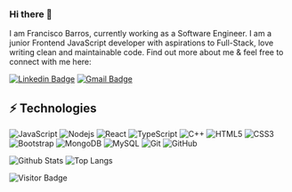 ### Hi there 👋

I am Francisco Barros, currently working as a Software Engineer. I am a junior Frontend JavaScript developer with aspirations to Full-Stack, love writing clean and maintainable code. Find out more about me & feel free to connect with me here:

[![Linkedin Badge](https://img.shields.io/badge/-LinkedIn-blue?style=flat-square&logo=Linkedin&logoColor=white&link=https://www.linkedin.com/in/franciscobarros1994/)](https://www.linkedin.com/in/franciscobarros1994/)
[![Gmail Badge](https://img.shields.io/badge/-gmail-c14438?style=flat-square&logo=Gmail&logoColor=white&link=mailto:francisco.barros1994@gmail.com)](mailto:francisco.barros1994@gmail.com)


## ⚡ Technologies

![JavaScript](https://img.shields.io/badge/-JavaScript-black?style=flat-square&logo=javascript)
![Nodejs](https://img.shields.io/badge/-Nodejs-black?style=flat-square&logo=Node.js)
![React](https://img.shields.io/badge/-React-black?style=flat-square&logo=react)
![TypeScript](https://img.shields.io/badge/-TypeScript-007ACC?style=flat-square&logo=typescript)
![C++](https://img.shields.io/badge/-C++-00599C?style=flat-square&logo=c)
![HTML5](https://img.shields.io/badge/-HTML5-E34F26?style=flat-square&logo=html5&logoColor=white)
![CSS3](https://img.shields.io/badge/-CSS3-1572B6?style=flat-square&logo=css3)
![Bootstrap](https://img.shields.io/badge/-Bootstrap-563D7C?style=flat-square&logo=bootstrap)
![MongoDB](https://img.shields.io/badge/-MongoDB-black?style=flat-square&logo=mongodb)
![MySQL](https://img.shields.io/badge/-MySQL-black?style=flat-square&logo=mysql)
![Git](https://img.shields.io/badge/-Git-black?style=flat-square&logo=git)
![GitHub](https://img.shields.io/badge/-GitHub-181717?style=flat-square&logo=github)

![Github Stats](https://github-readme-stats.vercel.app/api?username=Francisco-Barros94&count_private=true&show_icons=true&include_all_commits=true)
![Top Langs](https://github-readme-stats.vercel.app/api/top-langs/?username=Francisco-Barros94&hide=TeX&layout=compact)

![Visitor Badge](https://visitor-badge.laobi.icu/badge?page_id=ludehsar.ludehsar)
